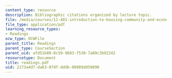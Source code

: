 ```yaml
---
content_type: resource
description: Bibliographic citations organized by lecture topic.
file: /media/courses/11-401-introduction-to-housing-community-and-economic-development-fall-2003/2173a4d7da6307dfdddb00989dd50890_readings.pdf
file_type: application/pdf
learning_resource_types:
- Readings
ocw_type: OCWFile
parent_title: Readings
parent_type: CourseSection
parent_uid: afd51b89-0c59-9683-f530-7a89c3b92242
resourcetype: Document
title: readings.pdf
uid: 2173a4d7-da63-07df-dddb-00989dd50890
---
```

